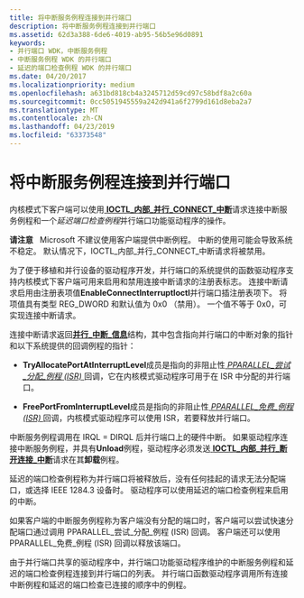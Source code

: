 ```yaml
---
title: 将中断服务例程连接到并行端口
description: 将中断服务例程连接到并行端口
ms.assetid: 62d3a388-6de6-4019-ab95-56b5e96d0891
keywords:
- 并行端口 WDK，中断服务例程
- 中断服务例程 WDK 的并行端口
- 延迟的端口检查例程 WDK 的并行端口
ms.date: 04/20/2017
ms.localizationpriority: medium
ms.openlocfilehash: a631bd818cb4a3245712d59cd97c58bdf8a2c60a
ms.sourcegitcommit: 0cc5051945559a242d941a6f2799d161d8eba2a7
ms.translationtype: MT
ms.contentlocale: zh-CN
ms.lasthandoff: 04/23/2019
ms.locfileid: "63373548"
---
```

# <a name="connecting-an-interrupt-service-routine-to-a-parallel-port"></a>将中断服务例程连接到并行端口





内核模式下客户端可以使用[ **IOCTL\_内部\_并行\_CONNECT\_中断**](https://msdn.microsoft.com/library/windows/hardware/ff544020)请求连接中断服务例程和一个*延迟端口检查例程*并行端口功能驱动程序的操作。

**请注意**   Microsoft 不建议使用客户端提供中断例程。 中断的使用可能会导致系统不稳定。 默认情况下，IOCTL\_内部\_并行\_CONNECT\_中断请求将被禁用。

 

为了便于移植和并行设备的驱动程序开发，并行端口的系统提供的函数驱动程序支持内核模式下客户端可用来启用和禁用连接中断请求的注册表标志。 连接中断请求启用由注册表项值**EnableConnectInterruptIoctl**并行端口插注册表项下。 将项值具有类型 REG\_DWORD 和默认值为 0x0 （禁用）。 一个值不等于 0x0，可实现连接中断请求。

连接中断请求返回[**并行\_中断\_信息**](https://msdn.microsoft.com/library/windows/hardware/ff544290)结构，其中包含指向并行端口的中断对象的指针和以下系统提供的回调例程的指针：

-   **TryAllocatePortAtInterruptLevel**成员是指向的非阻止性[ *PPARALLEL\_尝试\_分配\_例程 (ISR)* ](https://msdn.microsoft.com/library/windows/hardware/ff544328)回调，它在内核模式驱动程序可用于在 ISR 中分配的并行端口。

-   **FreePortFromInterruptLevel**成员是指向的非阻止性[ *PPARALLEL\_免费\_例程 (ISR)* ](https://msdn.microsoft.com/library/windows/hardware/ff544515)回调，内核模式驱动程序可以使用 ISR，若要释放并行端口。

中断服务例程调用在 IRQL = DIRQL 后并行端口上的硬件中断。 如果驱动程序连接中断服务例程，并具有**Unload**例程，驱动程序必须发送[ **IOCTL\_内部\_并行\_断开连接\_中断**](https://msdn.microsoft.com/library/windows/hardware/ff544021)请求在其**卸载**例程。

延迟的端口检查例程称为并行端口将被释放后，没有任何挂起的请求无法分配端口，或选择 IEEE 1284.3 设备时。 驱动程序可以使用延迟的端口检查例程来启用的中断。

如果客户端的中断服务例程称为客户端没有分配的端口时，客户端可以尝试快速分配端口通过调用 PPARALLEL\_尝试\_分配\_例程 (ISR) 回调。 客户端还可以使用 PPARALLEL\_免费\_例程 (ISR) 回调以释放该端口。

由于并行端口共享的驱动程序中，并行端口功能驱动程序维护的中断服务例程和延迟的端口检查例程连接到并行端口的列表。 并行端口函数驱动程序调用所有连接中断例程和延迟的端口检查已连接的顺序中的例程。

 

 




